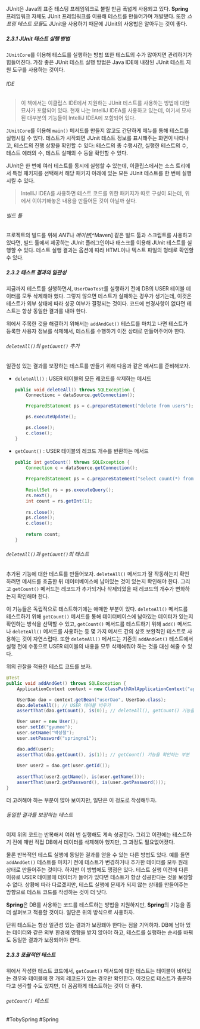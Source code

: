 JUnit은 Java의 표준 테스팅 프레임워크로 불릴 만큼 폭넓게 사용되고 있다. **Spring** 프레임워크 자체도 JUnit 프레임워크를 이용해 테스트를 만들어가며 개발됐다. 또한 *스프링 테스트 모듈*도 JUnit을 사용하기 때문에 JUnit의 사용법은 알아두는 것이 좋다.
##### 2.3.1 JUnit 테스트 실행 방법
`JUnitCore`를 이용해 테스트를 실행하는 방법 또한 테스트의 수가 많아지면 관리하기가 힘들어진다. 가장 좋은 JUnit 테스트 실행 방법은 Java IDE에 내장된 JUnit 테스트 지원 도구를 사용하는 것이다.
###### IDE
> 이 책에서는 이클립스 IDE에서 지원하는 JUnit 테스트를 사용하는 방법에 대한 묘사가 포함되어 있다. 현재 나는 IntelliJ IDEA를 사용하고 있는데, 여기서 묘사된 대부분의 기능들이 IntelliJ IDEA에 포함되어 있다.

`JUnitCore`를 이용해 `main()` 메서드를 만들지 않고도 간단하게 메뉴를 통해 테스트를 실행시킬 수 있다. 테스트가 시작되면 JUnit 테스트 정보를 표시해주는 화면이 나타나고, 테스트의 진행 상황을 확인할 수 있다: 테스트의 총 수행시간, 실행한 테스트의 수, 테스트 에러의 수, 테스트 실패의 수 등을 확인할 수 있다.

JUnit은 한 번에 여러 테스트를 동시에 실행할 수 있는데, 이클립스에서는 소스 트리에서 특정 패키지를 선택해서 해당 패키지 아래에 있는 모든 JUnit 테스트를 한 번에 실행시킬 수 있다.

> IntelliJ IDEA를 사용하면 테스트 코드를 위한 패키지가 따로 구성이 되는데, 위에서 이야기해놓은 내용을 만들어둔 것이 아닐까 싶다.
###### 빌드 툴
프로젝트의 빌드를 위해 *ANT*나 *메이븐*[^Maven] 같은 빌드 툴과 스크립트를 사용하고 있다면, 빌드 툴에서 제공하는 JUnit 플러그인이나 태스크를 이용해 JUnit 테스트를 실행할 수 있다. 테스트 실행 결과는 옵션에 따라 HTML이나 텍스트 파일의 형태로 확인할 수 있다.
##### 2.3.2 테스트 결과의 일관성
지금까지 테스트를 실행하면서, `UserDaoTest`를 실행하기 전에 DB의 USER 테이블 데이터를 모두 삭제해야 했다. 그렇지 않으면 테스트가 실패하는 경우가 생기는데, 이것은 테스트가 외부 상태에 따라 성공 여부가 결정되는 것이다. 코드에 변경사항이 없다면 테스트는 항상 동일한 결과를 내야 한다.

위에서 주목한 것을 해결하기 위해서는 `addAndGet()` 테스트를 마치고 나면 테스트가 등록한 사용자 정보를 삭제해서, 테스트를 수행하기 이전 상태로 만들어주어야 한다.
###### `deleteAll()`의 `getCount()` 추가
일관성 있는 결과를 보장하는 테스트를 만들기 위해 다음과 같은 메서드를 준비해보자.
- `deleteAll()` : USER 테이블의 모든 레코드를 삭제하는 메서드
	```java
	public void deleteAll() throws SQLException {
		Connectionc = dataSource.getConnection();
	
		PreparedStatement ps = c.prepareStatement("delete from users");
	
		ps.executeUpdate();
	
		ps.close();
		c.close();
	}
	```
- `getCount()` : USER 테이블의 레코드 개수를 반환하는 메서드
	```java
	public int getCount() throws SQLException {
		Connection c = dataSource.getConnection();
		
		PreparedStatement ps = c.prepareStatement("select count(*) from users");
		
		ResultSet rs = ps.executeQuery();
		rs.next();
		int count = rs.getInt(1);
		
		rs.close();
		ps.close();
		c.close();
		
		return count;
	}
	```
###### `deleteAll()`과 `getCount()`의 테스트
추가된 기능에 대한 테스트를 만들어보자. `deleteAll()` 메서드가 잘 작동하는지 확인하려면 메서드를 호출한 뒤 데이터베이스에 남아있는 것이 있는지 확인해야 한다. 그리고 `getCount()` 메서드는 레코드가 추가되거나 삭제되었을 때 레코드의 개수가 변화하는지 확인해야 한다. 

이 기능들은 독립적으로 테스트하기에는 애매한 부분이 있다. `deleteAll()` 메서드를 테스트하기 위해 `getCount()` 메서드를 통해 데이터베이스에 남아있는 데이터가 있는지 확인하는 방식을 선택할 수 있고, `getCount()` 메서드를 테스트하기 위해 `add()` 메서드나 `deleteAll()` 메서드를 사용하는 등 몇 가지 메서드 간의 상호 보완적인 테스트로 사용하는 것이 자연스럽다. 또한 `deleteAll()` 메서드는 기존의 `addAndGet()` 테스트에서 실행 전에 수동으로 USER 테이블의 내용을 모두 삭제해줘야 하는 것을 대신 해줄 수 있다.

위의 관찰을 적용한 테스트 코드를 보자.
```java
@Test
public void addAndGet() throws SQLException {
	ApplicationContext context = new ClassPathXmlApplicationContext("applicationContext.xml");

	UserDao dao = context.getBean("userDao", UserDao.class);
	dao.deleteAll(); // USER 테이블 비우기
	assertThat(dao.getCount(), is(0)); // deleteAll(), getCount() 기능을 확인하는 부분

	User user = new User();
	user.setId("gyumee");
	user.setName("박성철");
	user.setPassword("springno1");

	dao.add(user);
	assertThat(dao.getCount(), is(1)); // getCount() 기능을 확인하는 부분
	
	User user2 = dao.get(user.getId());
	
	assertThat(user2.getName(), is(user.getName()));
	assertThat(user2.getPassword(), is(user.getPassword()));
}
```
더 고려해야 하는 부분이 많아 보이지만, 일단은 이 정도로 작성해두자.
###### 동일한 결과를 보장하는 테스트
이제 위의 코드는 반복해서 여러 번 실행해도 계속 성공한다. 그리고 이전에는 테스트하기 전에 매번 직접 DB에서 데이터를 삭제해야 했지만, 그 과정도 필요없어졌다.

물론 반복적인 테스트 실행에 동일한 결과를 얻을 수 있는 다른 방법도 있다. 예를 들면 `addAndGet()` 테스트를 마치기 전에 테스트가 변경하거나 추가한 데이터를 모두 원래 상태로 만들어주는 것이다. 하지만 이 방법에도 맹점은 있다. 테스트 실행 이전에 다른 이유로 USER 테이블에 데이터가 들어가 있다면 테스트가 항상 성공한다는 것을 보장할 수 없다. 상황에 따라 다르겠지만, 테스트 실행에 문제가 되지 않는 상태를 만들어주는 방향으로 테스트 코드를 작성하는 것이 더 낫다.

**Spring**은 DB를 사용하는 코드를 테스트하는 방법을 지원하지만, **Spring**의 기능을 좀 더 살펴보고 적용할 것이다. 일단은 위의 방식으로 사용하자.

단위 테스트는 항상 일관성 있는 결과가 보장돼야 한다는 점을 기억하자. DB에 남아 있는 데이터와 같은 외부 환경에 영향을 받지 않아야 하고, 테스트를 실행하는 순서를 바꿔도 동일한 결과가 보장되어야 한다.
##### 2.3.3 포괄적인 테스트
위에서 작성한 테스트 코드에서, `getCount()` 메서드에 대한 테스트는 테이블이 비어있는 경우와 테이블에 한 개의 레코드가 있는 경우만 확인한다. 이것으로 테스트가 충분하다고 생각할 수도 있지만, 더 꼼꼼하게 테스트하는 것이 더 좋다. 
###### `getCount()` 테스트


#TobySpring #Spring 